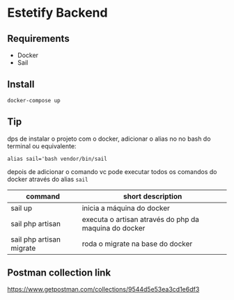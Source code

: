 # Estetify Backend



## Requirements

- Docker
- Sail

## Install

```
docker-compose up
```

## Tip

dps de instalar o projeto com o docker, adicionar o alias no no bash do terminal ou equivalente:

```
alias sail='bash vendor/bin/sail
```

depois de adicionar o comando vc pode executar todos os comandos do docker através do alias ```sail``` 

| command                  | short description                                     |
|--------------------------|-------------------------------------------------------|
| sail up                  | inicia a máquina do docker                            |
| sail php artisan         | executa o artisan através do php da maquina do docker |
| sail php artisan migrate | roda o migrate na base do docker                      |



## Postman collection link

https://www.getpostman.com/collections/9544d5e53ea3cd1e6df3
